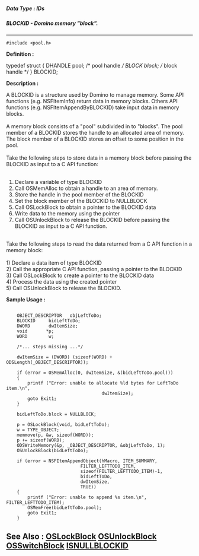 ##### Data Type : IDs
##### BLOCKID - Domino memory "block".
---
```
#include <pool.h>
```

**Definition :**

typedef struct {
   DHANDLE pool;  /* pool handle */
   BLOCK  block; /* block handle */
 } BLOCKID;

**Description :**

A BLOCKID is a structure used by Domino to manage memory.  Some API functions (e.g. NSFItemInfo) return data in memory blocks. Others API functions (e.g. NSFItemAppendByBLOCKID) take input data in memory blocks. <br>
<br>
A memory block consists of a &quot;pool&quot; subdivided in to &quot;blocks&quot;. The pool member of a BLOCKID stores the handle to an allocated area of memory. The block member of a BLOCKID stores an offset to some position in the pool.<br>
<br>
Take the following steps to store data in a memory block before passing the BLOCKID as input to a C API function:<br>
<br>
1)  Declare a variable of type BLOCKID<br>
2)  Call OSMemAlloc to obtain a handle to an area of  memory.<br>
3)  Store the handle in the pool member of the BLOCKID<br>
4)  Set the block member of the BLOCKID to NULLBLOCK<br>
5)  Call OSLockBlock to obtain a pointer to the BLOCKID data<br>
6)  Write data to the memory using the pointer<br>
7)  Call OSUnlockBlock to release the BLOCKID before passing the BLOCKID as input to a C API function.<br>
<br>
Take the following steps to read the data returned from a C API function in a memory block:<br>
<br>
1)  Declare a data item of type BLOCKID<br>
2)  Call the appropriate C API function, passing a pointer to the BLOCKID<br>
3)  Call OSLockBlock to create a pointer to the BLOCKID data<br>
4)  Process the data using the created pointer<br>
5)  Call OSUnlockBlock to release the BLOCKID.


**Sample Usage :**
```

    OBJECT_DESCRIPTOR   objLeftToDo;
    BLOCKID     bidLeftToDo;
    DWORD       dwItemSize;
    void       *p;
    WORD        w;

    /*... steps missing ...*/

    dwItemSize = (DWORD) (sizeof(WORD) + ODSLength(_OBJECT_DESCRIPTOR));

    if (error = OSMemAlloc(0, dwItemSize, &(bidLeftToDo.pool)))
    {
        printf ("Error: unable to allocate %ld bytes for LeftToDo item.\n",
                                    dwItemSize);
        goto Exit1;
    }

    bidLeftToDo.block = NULLBLOCK;

    p = OSLockBlock(void, bidLeftToDo);
    w = TYPE_OBJECT;
    memmove(p, &w, sizeof(WORD));
    p += sizeof(WORD);
    ODSWriteMemory(&p, _OBJECT_DESCRIPTOR, &objLeftToDo, 1);
    OSUnlockBlock(bidLeftToDo);

    if (error = NSFItemAppendObject(hMacro, ITEM_SUMMARY,
                            FILTER_LEFTTODO_ITEM, 
                            sizeof(FILTER_LEFTTODO_ITEM)-1,
                            bidLeftToDo, 
                            dwItemSize, 
                            TRUE))
    {
        printf ("Error: unable to append %s item.\n", FILTER_LEFTTODO_ITEM);
        OSMemFree(bidLeftToDo.pool);
        goto Exit1;
    }
```

**See Also :**
[OSLockBlock](/domino-c-api-docs/reference/Func/OSLockBlock)
[OSUnlockBlock](/domino-c-api-docs/reference/Func/OSUnlockBlock)
[OSSwitchBlock](/domino-c-api-docs/reference/Func/OSSwitchBlock)
[ISNULLBLOCKID](/domino-c-api-docs/reference/Func/ISNULLBLOCKID)
---
